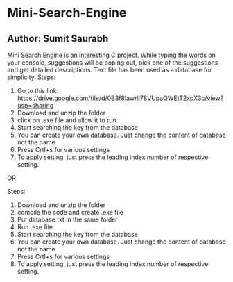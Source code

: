 Mini-Search-Engine
==================
Author: Sumit Saurabh
--------------------------

Mini Search Engine is an interesting C project. 
While typing the words on your console, 
suggestions will be poping out, 
pick one of the suggestions and get detailed descriptions.
Text file has been used as a database for simplicity.
Steps:
1. Go to this link: https://drive.google.com/file/d/0B3f8lawrlI78VUpaQWEtT2xpX3c/view?usp=sharing
2. Download and unzip the folder
3. click on .exe file and allow it to run.
4. Start searching the key from the database
5. You can create your own database. Just change the content of database not the name
6. Press Crtl+s for various settings
7. To apply setting, just press the leading index number of respective setting.

OR

Steps:
1. Download and unzip the folder
2. compile the code and create .exe file
3. Put database.txt in the same folder
4. Run .exe file
5. Start searching the key from the database
6. You can create your own database. Just change the content of database not the name
7. Press Crtl+s for various settings
8. To apply setting, just press the leading index number of respective setting.
